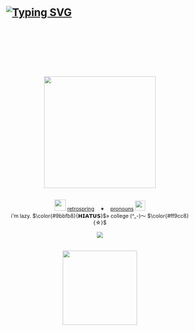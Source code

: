 <br /> <br /> <br />
# [![Typing SVG](https://readme-typing-svg.demolab.com?font=Schoolbell&size=42&letterSpacing=4px&pause=100&color=FF8693FF&background=FF000000&width=435&lines=about-me+%3E_o)](https://git.io/typing-svg)
<div align="center">
<br /> <br /> <br /> <br /> <br /> <br /> <br /> <br />
<img src="https://github.com/user-attachments/assets/7292617b-7ec9-4d57-a36f-82249827a5cf" height=300 weight=700> <br /> <br />
</div>
<div align="center">
  
<img src="https://github.com/user-attachments/assets/c4b8deba-7bcd-4321-b402-1b0ba9b6e1c6" height=30 weight=30> [retrospring](https://retrospring.net/@A_90)‎ ‎ ‎ ‎ ✦‎ ‎ ‎ ‎ [pronouns](https://pronouns.cc/@yesmylord) <img src="https://github.com/user-attachments/assets/81e043fb-a55b-4baf-9e0f-de104cb5ab83" height=27 weight=30> <br />
i'm lazy. $\color{#9bbfb8}{𝗛𝗜𝗔𝗧𝗨𝗦}$» college (^_-)〜 $\color{#ff9cc8}{☆}$ <br /> <br />
<img src="https://github.com/user-attachments/assets/4ac1eaab-95df-4af1-aeff-59fcbec615f7"> <br /> <br /> <br />
<img src="https://github.com/user-attachments/assets/7cf0ee4b-50da-47cd-babb-14df6f486c33" height=200 weight=400> <br /> <br />
<br /> <br /> <br /> <br /> <br /> <br /> <br /> <br />
